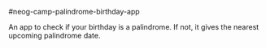 #neog-camp-palindrome-birthday-app

An app to check if your birthday is a palindrome. If not, it gives the nearest upcoming palindrome date.